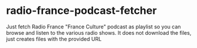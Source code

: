 # radio-france-podcast-fetcher
Just fetch Radio France "France Culture" podcast as playlist so you can browse and listen to the various radio shows. It does not download the files, just creates files with the provided URL
